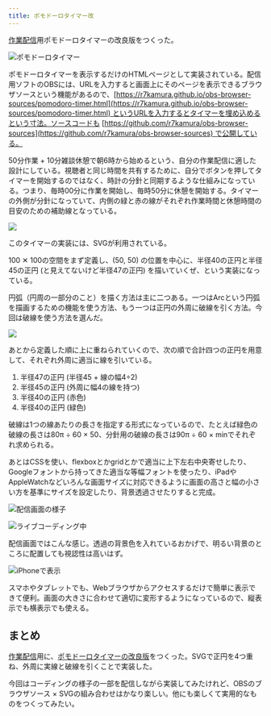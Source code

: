 ```yaml
---
title: ポモドーロタイマー改
---
```

[作業配信](https://www.youtube.com/c/r7kamura)用ポモドーロタイマーの改良版をつくった。

![](https://lh3.googleusercontent.com/MWVzTtU8ldWy2gRL4Pq4AzfI3fUl37ZVmDKe4EDd49aUUs6JCrtXV31RwVx69TAaaP-vgpgL6RRoUso5YhaDGFPrs_sBMB4jlFu-Y154rAK3U-3Qjiq3JoeWqO-bDnAZbm9KbdbDbU3xMh7Y9dkKRocxmXb2AXcGegUFg1XyZ6NEpqCkwWrxr1hSeNb_0g "ポモドーロタイマー")

ポモドーロタイマーを表示するだけのHTMLページとして実装されている。配信用ソフトのOBSには、URLを入力すると画面上にそのページを表示できるブラウザソースという機能があるので、[https://r7kamura.github.io/obs-browser-sources/pomodoro-timer.html](https://r7kamura.github.io/obs-browser-sources/pomodoro-timer.html) というURLを入力するとタイマーを埋め込めるという寸法。ソースコードも [https://github.com/r7kamura/obs-browser-sources](https://github.com/r7kamura/obs-browser-sources) で公開している。

50分作業 + 10分雑談休憩で朝6時から始めるという、自分の作業配信に適した設計にしている。視聴者と同じ時間を共有するために、自分でボタンを押してタイマーを開始するのではなく、時計の分針と同期するような仕組みになっている。つまり、毎時00分に作業を開始し、毎時50分に休憩を開始する。タイマーの外側が分針になっていて、内側の緑と赤の線がそれぞれ作業時間と休憩時間の目安のための補助線となっている。

![](https://lh4.googleusercontent.com/jxJLP-tWNsS-gtsjfOoRDowZnWmEU5YIzsnmNK4gT7RpOqpZYbdALZGafVwaL0knqs0OtG4AwSjjJcZvgNDyxw_F9GmwNME1RwLOT8u5uojjYm_EGSI4lrp4f0YYk6a-gs92d2mbLFPfNSgDPUo1otnsN1BmH92nYvnfu0IqlJmAnH5mzgtRyEnX4AsvkA)

このタイマーの実装には、SVGが利用されている。

100 ✕ 100の空間をまず定義し、(50, 50) の位置を中心に、半径40の正円と半径45の正円 (と見えてないけど半径47の正円) を描いていくぜ、という実装になっている。

円弧（円周の一部分のこと）を描く方法は主に二つある。一つはArcという円弧を描画するための機能を使う方法、もう一つは正円の外周に破線を引く方法。今回は破線を使う方法を選んだ。

![](https://lh3.googleusercontent.com/nOeDYe21fF7Rg9TWvq7Ug8ao-bcOlwEPmWwjGwiSrlatch4xI3pHLWiZb-eZ3LO76W414Sj3gVsE9lgF7z12X8p8Mt8djrt-DRkO98vCsThSU26aHX92yrWIHWwHxomSUnqzrWJzGp-4XO0OhfQ2ViCaK1-nJJFG9WURh5hlEwt4s7x8gqISjyT_Aso8VA)

あとから定義した順に上に重ねられていくので、次の順で合計四つの正円を用意して、それぞれ外周に適当に線を引いている。

1.  半径47の正円 (半径45 + 線の幅4÷2)
2.  半径45の正円 (外周に幅4の線を持つ)
3.  半径40の正円 (赤色)
4.  半径40の正円 (緑色)

破線は1つの線あたりの長さを指定する形式になっているので、たとえば緑色の破線の長さは80π ÷ 60 × 50、分針用の破線の長さは90π ÷ 60 × minでそれぞれ求められる。

あとはCSSを使い、flexboxとかgridとかで適当に上下左右中央寄せしたり、Googleフォントから持ってきた適当な等幅フォントを使ったり、iPadやAppleWatchなどいろんな画面サイズに対応できるように画面の高さと幅の小さい方を基準にサイズを設定したり、背景透過させたりすると完成。

![](https://lh6.googleusercontent.com/2aVoLOBblo3xPNEOnaCFXYEYSfOpR3eleUAxpMHlAurCRvFq6kSSjG8HPICs24sbPlZs2BC-CU5R-K-_NZwcWxv5L5FKjt3WjkkqJoHe4Eqfk_jk7YIESQp7YmPj7cYDHy1yq-VpIKv-GfkmMCjfmwcv7SRpjTwM6kRydewMCmrj50-j284TAYvLk2A9Ew "配信画面の様子")

![](https://lh6.googleusercontent.com/nrZEOr8ZzOpvQGe0ayafkjpvpxqnv5hu1kZLkGqQ2-v2hJbUj83UO82SUlMr8aCzseTCtvezpp_Y3otcZO2ANmynxgwBIZu2ZGpuFDkVqyB27Y5GK1HbXKW8EwkE2wVwyImMkdze1hIDDgSU_ZBCOP_oPhkcLcfKTqTRGFglgxlykZz2H-RRtK0GZYjTpA "ライブコーディング中")

配信画面ではこんな感じ。透過の背景色を入れているおかげで、明るい背景のところに配置しても視認性は高いはず。

![](https://lh3.googleusercontent.com/rNqo2RxZMC5bb2zTtQ9XRvGqAcyTbYhZBTzy5JAsHeiM4iLZhSuFxe2uD795ZlVwqr6iaeT2i4Ua6T6JWMYDWxXZaIQA0HVhml0wv0oCmneOQgQqoE1uIv7Uvg03oeEOtbBo7lhYoYvmXZhXs0BokiJZdkHK8NZDp0R-IOZTs2hSthD665Fp0Jk_6cnngQ "iPhoneで表示")

スマホやタブレットでも、Webブラウザからアクセスするだけで簡単に表示できて便利。画面の大きさに合わせて適切に変形するようになっているので、縦表示でも横表示でも使える。

まとめ
---

[作業配信](https://www.youtube.com/c/r7kamura)用に、[ポモドーロタイマーの改良版](https://github.com/r7kamura/obs-browser-sources)をつくった。SVGで正円を4つ重ね、外周に実線と破線を引くことで実装した。

今回はコーディングの様子の一部を配信しながら実装してみたけれど、OBSのブラウザソース × SVGの組み合わせはかなり楽しい。他にも楽しくて実用的なものをつくってみたい。
